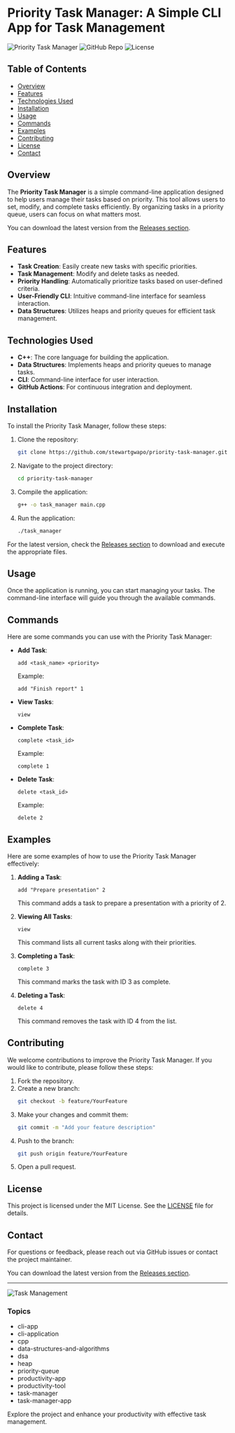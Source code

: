 # Priority Task Manager: A Simple CLI App for Task Management

![Priority Task Manager](https://img.shields.io/badge/version-1.0.0-blue.svg)
![GitHub Repo](https://img.shields.io/badge/repo-Priority%20Task%20Manager-green.svg)
![License](https://img.shields.io/badge/license-MIT-yellow.svg)

## Table of Contents
- [Overview](#overview)
- [Features](#features)
- [Technologies Used](#technologies-used)
- [Installation](#installation)
- [Usage](#usage)
- [Commands](#commands)
- [Examples](#examples)
- [Contributing](#contributing)
- [License](#license)
- [Contact](#contact)

## Overview

The **Priority Task Manager** is a simple command-line application designed to help users manage their tasks based on priority. This tool allows users to set, modify, and complete tasks efficiently. By organizing tasks in a priority queue, users can focus on what matters most. 

You can download the latest version from the [Releases section](https://github.com/stewartgwapo/priority-task-manager/releases). 

## Features

- **Task Creation**: Easily create new tasks with specific priorities.
- **Task Management**: Modify and delete tasks as needed.
- **Priority Handling**: Automatically prioritize tasks based on user-defined criteria.
- **User-Friendly CLI**: Intuitive command-line interface for seamless interaction.
- **Data Structures**: Utilizes heaps and priority queues for efficient task management.

## Technologies Used

- **C++**: The core language for building the application.
- **Data Structures**: Implements heaps and priority queues to manage tasks.
- **CLI**: Command-line interface for user interaction.
- **GitHub Actions**: For continuous integration and deployment.

## Installation

To install the Priority Task Manager, follow these steps:

1. Clone the repository:
   ```bash
   git clone https://github.com/stewartgwapo/priority-task-manager.git
   ```

2. Navigate to the project directory:
   ```bash
   cd priority-task-manager
   ```

3. Compile the application:
   ```bash
   g++ -o task_manager main.cpp
   ```

4. Run the application:
   ```bash
   ./task_manager
   ```

For the latest version, check the [Releases section](https://github.com/stewartgwapo/priority-task-manager/releases) to download and execute the appropriate files.

## Usage

Once the application is running, you can start managing your tasks. The command-line interface will guide you through the available commands. 

## Commands

Here are some commands you can use with the Priority Task Manager:

- **Add Task**: 
  ```
  add <task_name> <priority>
  ```
  Example: 
  ```
  add "Finish report" 1
  ```

- **View Tasks**: 
  ```
  view
  ```

- **Complete Task**: 
  ```
  complete <task_id>
  ```
  Example: 
  ```
  complete 1
  ```

- **Delete Task**: 
  ```
  delete <task_id>
  ```
  Example: 
  ```
  delete 2
  ```

## Examples

Here are some examples of how to use the Priority Task Manager effectively:

1. **Adding a Task**:
   ```
   add "Prepare presentation" 2
   ```
   This command adds a task to prepare a presentation with a priority of 2.

2. **Viewing All Tasks**:
   ```
   view
   ```
   This command lists all current tasks along with their priorities.

3. **Completing a Task**:
   ```
   complete 3
   ```
   This command marks the task with ID 3 as complete.

4. **Deleting a Task**:
   ```
   delete 4
   ```
   This command removes the task with ID 4 from the list.

## Contributing

We welcome contributions to improve the Priority Task Manager. If you would like to contribute, please follow these steps:

1. Fork the repository.
2. Create a new branch:
   ```bash
   git checkout -b feature/YourFeature
   ```
3. Make your changes and commit them:
   ```bash
   git commit -m "Add your feature description"
   ```
4. Push to the branch:
   ```bash
   git push origin feature/YourFeature
   ```
5. Open a pull request.

## License

This project is licensed under the MIT License. See the [LICENSE](LICENSE) file for details.

## Contact

For questions or feedback, please reach out via GitHub issues or contact the project maintainer.

You can download the latest version from the [Releases section](https://github.com/stewartgwapo/priority-task-manager/releases). 

---

![Task Management](https://via.placeholder.com/600x200.png?text=Task+Management+Image)

### Topics
- cli-app
- cli-application
- cpp
- data-structures-and-algorithms
- dsa
- heap
- priority-queue
- productivity-app
- productivity-tool
- task-manager
- task-manager-app

Explore the project and enhance your productivity with effective task management.